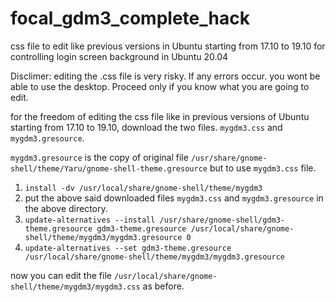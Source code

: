# focal_gdm3_complete_hack
css file to edit like previous versions in Ubuntu starting from 17.10 to 19.10 for controlling login screen background in Ubuntu 20.04

Disclimer: editing the .css file is very risky. If any errors occur. you wont be able to use the desktop.
Proceed only if you know what you are going to edit.

for the freedom of editing the css file like in previous versions of Ubuntu starting from 17.10 to 19.10,
download the two files. `mygdm3.css` and `mygdm3.gresource`.

`mygdm3.gresource` is the copy of original file `/usr/share/gnome-shell/theme/Yaru/gnome-shell-theme.gresource` but to use `mygdm3.css` file.

1. `install -dv /usr/local/share/gnome-shell/theme/mygdm3`
2. put the above said downloaded files `mygdm3.css` and `mygdm3.gresource` in the above directory.
3. `update-alternatives --install /usr/share/gnome-shell/gdm3-theme.gresource gdm3-theme.gresource /usr/local/share/gnome-shell/theme/mygdm3/mygdm3.gresource 0`
4. `update-alternatives --set gdm3-theme.gresource /usr/local/share/gnome-shell/theme/mygdm3/mygdm3.gresource`

now you can edit the file `/usr/local/share/gnome-shell/theme/mygdm3/mygdm3.css` as before.
